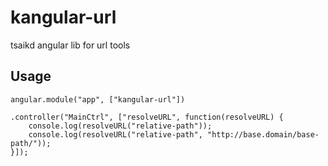 kangular-url
============

tsaikd angular lib for url tools

## Usage
```
angular.module("app", ["kangular-url"])

.controller("MainCtrl", ["resolveURL", function(resolveURL) {
	console.log(resolveURL("relative-path"));
	console.log(resolveURL("relative-path", "http://base.domain/base-path/"));
}]);
```
